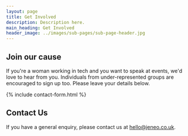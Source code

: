 ```yaml
---
layout: page
title: Get Involved
description: Description here.
main_heading: Get Involved
header_image: ../images/sub-pages/sub-page-header.jpg
---
```

## Join our cause
If you're a woman working in tech and you want to speak at events, we'd love to hear from you. Individuals from under-represented groups are encouraged to sign up too. Please leave your details below.

{% include contact-form.html %}

## Contact Us
If you have a general enquiry, please contact us at [hello@jeneo.co.uk](mailto:hello@jeneo.co.uk).